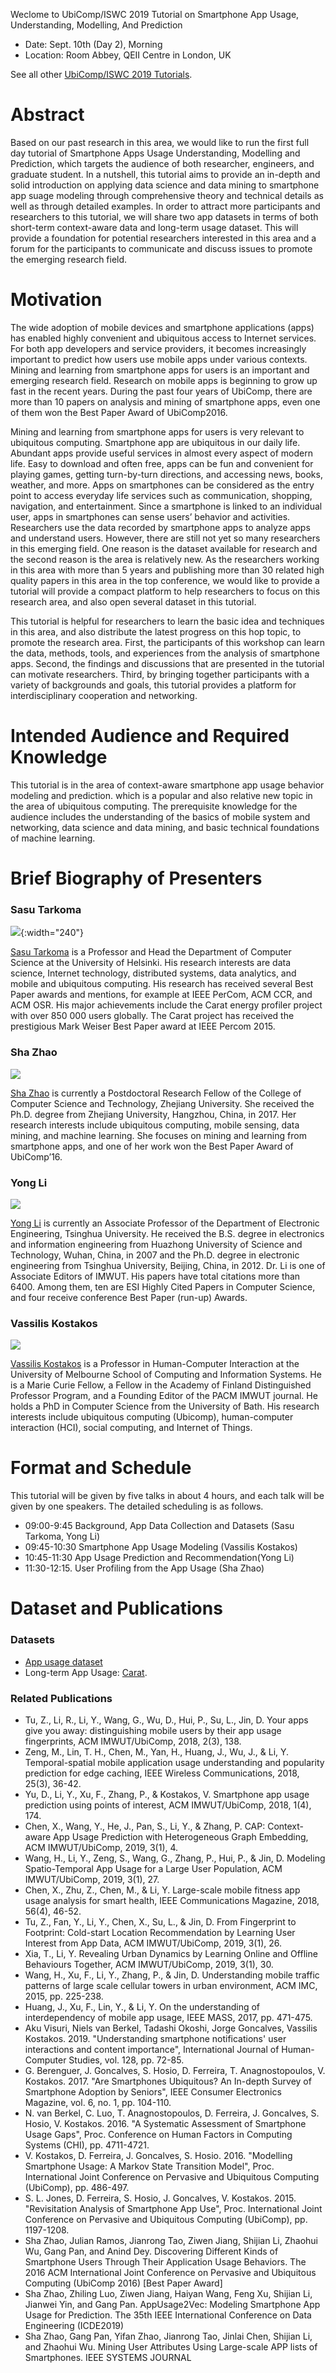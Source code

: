 
Weclome to UbiComp/ISWC 2019 Tutorial on Smartphone App Usage, Understanding, Modelling, And Prediction
* Date: Sept. 10th (Day 2), Morning
* Location: Room Abbey, QEII Centre in London, UK

See all other [UbiComp/ISWC 2019 Tutorials](http://ubicomp.org/ubicomp2019/program_tutorials.html).


# Abstract

Based on our past research in this area, we would like to run the first full day tutorial of Smartphone Apps Usage Understanding, Modelling and Prediction, which targets the audience of both researcher, engineers, and graduate student. In a nutshell, this tutorial aims to provide an in-depth and solid introduction on applying data science and data mining to smartphone app suage modeling through comprehensive theory and technical details as well as through detailed examples. In order to attract more participants and researchers to this tutorial, we will share two app datasets in terms of both short-term context-aware data and long-term usage dataset. This will provide a foundation for potential researchers interested in this area and a forum for the participants to communicate and discuss issues to promote the emerging research field.


# Motivation

The wide adoption of mobile devices and smartphone applications (apps) has enabled highly convenient and ubiquitous access to Internet services. For both app developers and service providers, it becomes increasingly important to predict how users use mobile apps under various contexts. Mining and learning from smartphone apps for users is an important and emerging research field. Research on mobile apps is beginning to grow up fast in the recent years. During the past four years of UbiComp, there are more than 10 papers on analysis and mining of smartphone apps, even one of them won the Best Paper Award of UbiComp2016.

Mining and learning from smartphone apps for users is very relevant to ubiquitous computing. Smartphone app are ubiquitous in our daily life. Abundant apps provide useful services in almost every aspect of modern life. Easy to download and often free, apps can be fun and convenient for playing games, getting turn-by-turn directions, and accessing news, books, weather, and more. Apps on smartphones can be considered as the entry point to access everyday life services such as communication, shopping, navigation, and entertainment. Since a smartphone is linked to an individual user, apps in smartphones can sense users’ behavior and activities. Researchers use the data recorded by smartphone apps to analyze apps and understand users. However, there are still not yet so many researchers in this emerging field. One reason is the dataset available for research and the second reason is the area is relatively new. As the researchers working in this area with more than 5 years and publishing more than 30 related high quality papers in this area in the top conference, we would like to provide a tutorial will provide a compact platform to help researchers to focus on this research area, and also open several dataset in this tutorial.

This tutorial is helpful for researchers to learn the basic idea and techniques in this area, and also distribute the latest progress on this hop topic, to promote the research area. First, the participants of this workshop can learn the data, methods, tools, and experiences from the analysis of smartphone apps. Second, the findings and discussions that are presented in the tutorial can motivate researchers. Third, by bringing together participants with a variety of backgrounds and goals, this tutorial provides a platform for interdisciplinary cooperation and networking. 




# Intended Audience and Required Knowledge

This tutorial is in the area of context-aware smartphone app usage behavior modeling and prediction. which is a popular and also relative new topic in the area of ubiquitous computing. The prerequisite knowledge for the audience includes the understanding of the basics of mobile system and networking, data science and data mining, and basic technical foundations of machine learning.

# Brief Biography of Presenters


### Sasu Tarkoma
![](images/sasu.png?raw=true){:width="240"}

[Sasu Tarkoma](https://www.cs.helsinki.fi/u/starkoma/) is a Professor and Head the Department of Computer Science at the University of Helsinki. His research interests are data science, Internet technology, distributed systems, data analytics, and mobile and ubiquitous computing. His research has received several Best Paper awards and mentions, for example at IEEE PerCom, ACM CCR, and ACM OSR. His major achievements include the Carat energy profiler project with over 850 000 users globally. The Carat project has received the prestigious Mark Weiser Best Paper award at IEEE Percom 2015. 

### Sha Zhao
![](images/sha.png?raw=true)

[Sha Zhao](http://www.shazhao.net/) is currently a Postdoctoral Research Fellow of the College of Computer Science and Technology, Zhejiang University. She received the Ph.D. degree from Zhejiang University, Hangzhou, China, in 2017. Her research interests include ubiquitous computing, mobile sensing, data mining, and machine learning. She focuses on mining and learning from smartphone apps, and one of her work won the Best Paper Award of UbiComp’16. 



### Yong Li

![](images/yong.png?raw=true)

[Yong Li](http://fi.ee.tsinghua.edu.cn/~liyong/) is currently an Associate Professor of the Department of Electronic Engineering, Tsinghua University. He received the B.S. degree in electronics and information engineering from Huazhong University of Science and Technology, Wuhan, China, in 2007 and the Ph.D. degree in electronic engineering from Tsinghua University, Beijing, China, in 2012. Dr. Li is one of Associate Editors of IMWUT. His papers have total citations more than 6400. Among them, ten are ESI Highly Cited Papers in Computer Science, and four receive conference Best Paper (run-up) Awards.

### Vassilis Kostakos
![](images/vassilis.png?raw=true)

[Vassilis Kostakos](https://people.eng.unimelb.edu.au/vkostakos/) is a Professor in Human-Computer Interaction at the University of Melbourne School of Computing and Information Systems. He is a Marie Curie Fellow, a Fellow in the Academy of Finland Distinguished Professor Program, and a Founding Editor of the PACM IMWUT journal. He holds a PhD in Computer Science from the University of Bath. His research interests include ubiquitous computing (Ubicomp), human-computer interaction (HCI), social computing, and Internet of Things.


# Format and Schedule 

This tutorial will be given by five talks in about 4 hours, and each talk will be given by one speakers. The detailed scheduling is as follows.
* 09:00-9:45 Background, App Data Collection and Datasets (Sasu Tarkoma, Yong Li)
* 09:45-10:30 Smartphone App Usage Modeling (Vassilis Kostakos)
* 10:45-11:30 App Usage Prediction and Recommendation(Yong Li)
* 11:30-12:15. User Profiling from the App Usage (Sha Zhao)


# Dataset and Publications
### Datasets
* [App usage dataset](http://fi.ee.tsinghua.edu.cn/appusage/)
* Long-term App Usage: [Carat](https://www.cs.helsinki.fi/group/carat/data-sharing/).

### Related Publications
* Tu, Z., Li, R., Li, Y., Wang, G., Wu, D., Hui, P., Su, L., Jin, D. Your apps give you away: distinguishing mobile users by their app usage fingerprints, ACM IMWUT/UbiComp, 2018, 2(3), 138.
* Zeng, M., Lin, T. H., Chen, M., Yan, H., Huang, J., Wu, J., & Li, Y. Temporal-spatial mobile application usage understanding and popularity prediction for edge caching, IEEE Wireless Communications, 2018, 25(3), 36-42.
* Yu, D., Li, Y., Xu, F., Zhang, P., & Kostakos, V. Smartphone app usage prediction using points of interest, ACM IMWUT/UbiComp, 2018, 1(4), 174.
* Chen, X., Wang, Y., He, J., Pan, S., Li, Y., & Zhang, P. CAP: Context-aware App Usage Prediction with Heterogeneous Graph Embedding, ACM IMWUT/UbiComp, 2019, 3(1), 4.
* Wang, H., Li, Y., Zeng, S., Wang, G., Zhang, P., Hui, P., & Jin, D. Modeling Spatio-Temporal App Usage for a Large User Population, ACM IMWUT/UbiComp, 2019, 3(1), 27.
* Chen, X., Zhu, Z., Chen, M., & Li, Y. Large-scale mobile fitness app usage analysis for smart health, IEEE Communications Magazine, 2018, 56(4), 46-52.
* Tu, Z., Fan, Y., Li, Y., Chen, X., Su, L., & Jin, D. From Fingerprint to Footprint: Cold-start Location Recommendation by Learning User Interest from App Data, ACM IMWUT/UbiComp, 2019, 3(1), 26.
* Xia, T., Li, Y. Revealing Urban Dynamics by Learning Online and Offline Behaviours Together, ACM IMWUT/UbiComp, 2019, 3(1), 30.
* Wang, H., Xu, F., Li, Y., Zhang, P., & Jin, D. Understanding mobile traffic patterns of large scale cellular towers in urban environment, ACM IMC, 2015, pp. 225-238.
* Huang, J., Xu, F., Lin, Y., & Li, Y. On the understanding of interdependency of mobile app usage, IEEE MASS, 2017, pp. 471-475.
* Aku Visuri, Niels van Berkel, Tadashi Okoshi, Jorge Goncalves, Vassilis Kostakos. 2019. "Understanding smartphone notifications' user interactions and content importance", International Journal of Human-Computer Studies, vol. 128, pp. 72-85.
* G. Berenguer, J. Goncalves, S. Hosio, D. Ferreira, T. Anagnostopoulos, V. Kostakos. 2017. "Are Smartphones Ubiquitous? An In-depth Survey of Smartphone Adoption by Seniors", IEEE Consumer Electronics Magazine, vol. 6, no. 1, pp. 104-110.
* N. van Berkel, C. Luo, T. Anagnostopoulos, D. Ferreira, J. Goncalves, S. Hosio, V. Kostakos. 2016. "A Systematic Assessment of Smartphone Usage Gaps", Proc. Conference on Human Factors in Computing Systems (CHI), pp. 4711-4721.
* V. Kostakos, D. Ferreira, J. Goncalves, S. Hosio. 2016. "Modelling Smartphone Usage: A Markov State Transition Model", Proc. International Joint Conference on Pervasive and Ubiquitous Computing (UbiComp), pp. 486-497. 
* S. L. Jones, D. Ferreira, S. Hosio, J. Goncalves, V. Kostakos. 2015. "Revisitation Analysis of Smartphone App Use", Proc. International Joint Conference on Pervasive and Ubiquitous Computing (UbiComp), pp. 1197-1208. 
* Sha Zhao, Julian Ramos, Jianrong Tao, Ziwen Jiang, Shijian Li, Zhaohui Wu, Gang Pan, and Anind Dey. Discovering Different Kinds of Smartphone Users Through Their Application Usage Behaviors. The 2016 ACM International Joint Conference on Pervasive and Ubiquitous Computing (UbiComp 2016) [Best Paper Award]
* Sha Zhao, Zhiling Luo, Ziwen Jiang, Haiyan Wang, Feng Xu, Shijian Li, Jianwei Yin, and Gang Pan. AppUsage2Vec: Modeling Smartphone App Usage for Prediction. The 35th IEEE International Conference on Data Engineering (ICDE2019)
* Sha Zhao, Gang Pan, Yifan Zhao, Jianrong Tao, Jinlai Chen, Shijian Li, and Zhaohui Wu. Mining User Attributes Using Large-scale APP lists of Smartphones. IEEE SYSTEMS JOURNAL
